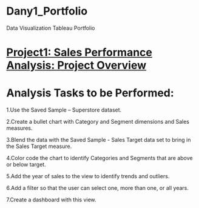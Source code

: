 # Dany1_Portfolio
Data Visualization Tableau Portfolio

# [Project1: Sales Performance Analysis: Project Overview](https://github.com/Dany511/P1_Sales_Performance_Analysis)

# Analysis Tasks to be Performed:

1.Use the Saved Sample – Superstore dataset. 

2.Create a bullet chart with Category and Segment dimensions and Sales measures. 

3.Blend the data with the Saved Sample - Sales Target data set to bring in the Sales Target measure.

4.Color code the chart to identify Categories and Segments that are above or below target.

5.Add the year of sales to the view to identify trends and outliers. 

6.Add a filter so that the user can select one, more than one, or all years.

7.Create a dashboard with this view.
